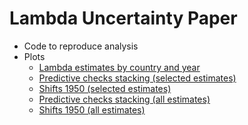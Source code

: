 # Lambda Uncertainty Paper

- Code to reproduce analysis
- Plots
    - [Lambda estimates by country and year](https://github.com/sdaza/lambda-uncertainty/blob/master/output/plots/le_estimate_selection.pdf)
    - [Predictive checks stacking (selected estimates)](https://github.com/sdaza/lambda-uncertainty/blob/master/output/plots/tfit_no_error_stacking.pdf)
    - [Shifts 1950 (selected estimates)](https://github.com/sdaza/lambda-uncertainty/blob/master/output/plots/tshifts_1950_comparison.pdf)
    - [Predictive checks stacking (all estimates)](https://github.com/sdaza/lambda-uncertainty/blob/master/output/plots/ffit_no_error_stacking.pdf)
     - [Shifts 1950 (all estimates)](https://github.com/sdaza/lambda-uncertainty/blob/master/output/plots/fshifts_1950_comparison.pdf)
    

